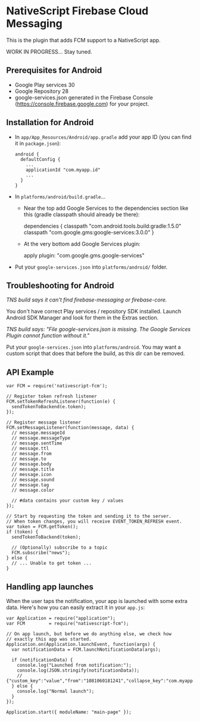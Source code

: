 NativeScript Firebase Cloud Messaging
=====================================

This is the plugin that adds FCM support to a NativeScript app.



WORK IN PROGRESS... Stay tuned.



Prerequisites for Android
-------------------------

* Google Play services 30
* Google Repository 28
* google-services.json generated in the Firebase Console
  (https://console.firebase.google.com) for your project.



Installation for Android
------------------------

* In `app/App_Resources/Android/app.gradle` add your app ID (you can
  find it in `package.json`):

      android {
        defaultConfig {
          ...
          applicationId "com.myapp.id"
          ...
        }
      }

* In `platforms/android/build.gradle`...

  * Near the top add Google Services to the dependencies section like
    this (gradle classpath should already be there):

      dependencies {
        classpath "com.android.tools.build:gradle:1.5.0"
        classpath "com.google.gms:google-services:3.0.0"
      }

  * At the very bottom add Google Services plugin:

      apply plugin: "com.google.gms.google-services"

* Put your `google-services.json` into `platforms/android/` folder.



Troubleshooting for Android
---------------------------

*TNS build says it can't find firebase-messaging or firebase-core.*

You don't have correct Play services / repository SDK installed. Launch
Android SDK Manager and look for them in the Extras section.

*TNS build says: "File google-services.json is missing. The Google Services Plugin cannot function without it."*

Put your `google-services.json` into `platforms/android`. You may want a
custom script that does that before the build, as this dir can be
removed.


API Example
-----------

    var FCM = require('nativescript-fcm');

    // Register token refresh listener
    FCM.setTokenRefreshListener(function(e) {
      sendTokenToBackend(e.token);
    });

    // Register message listener
    FCM.setMessageListener(function(message, data) {
      // message.messageId
      // message.messageType
      // message.sentTime
      // message.ttl
      // message.from
      // message.to
      // message.body
      // message.title
      // message.icon
      // message.sound
      // message.tag
      // message.color

      // #data contains your custom key / values
    });

    // Start by requesting the token and sending it to the server.
    // When token changes, you will receive EVENT_TOKEN_REFRESH event.
    var token = FCM.getToken();
    if (token) {
      sendTokenToBackend(token);

      // (Optionally) subscribe to a topic
      FCM.subscribe("news");
    } else {
      // ... Unable to get token ...
    }


Handling app launches
---------------------

When the user taps the notification, your app is launched with some
extra data. Here's how you can easily extract it in your `app.js`:

    var Application = require("application");
    var FCM         = require("nativescript-fcm");

    // On app launch, but before we do anything else, we check how
    // exactly this app was started.
    Application.on(Application.launchEvent, function(args) {
      var notificationData = FCM.launchNotificationData(args);

      if (notificationData) {
        console.log("Launched from notification:");
        console.log(JSON.stringify(notificationData));
        // {"custom_key":"value","from":"1081060181241","collapse_key":"com.myapp.test"}
      } else {
        console.log("Normal launch");
      }
    });

    Application.start({ moduleName: "main-page" });

